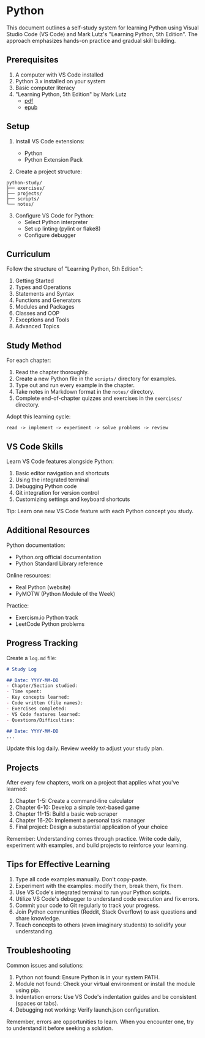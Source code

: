 # Python

This document outlines a self-study system for learning Python using Visual Studio Code (VS Code) and Mark Lutz's "Learning Python, 5th Edition". The approach emphasizes hands-on practice and gradual skill building.

## Prerequisites

1. A computer with VS Code installed
2. Python 3.x installed on your system
3. Basic computer literacy
4. "Learning Python, 5th Edition" by Mark Lutz
    - [pdf](https://files.catbox.moe/usvyht.pdf)
    - [epub](https://files.catbox.moe/zrxhgg.epub)

## Setup

1. Install VS Code extensions:
   - Python
   - Python Extension Pack

2. Create a project structure:

```
python-study/
├── exercises/
├── projects/
├── scripts/
└── notes/
```

3. Configure VS Code for Python:
   - Select Python interpreter
   - Set up linting (pylint or flake8)
   - Configure debugger

## Curriculum

Follow the structure of "Learning Python, 5th Edition":

1. Getting Started
2. Types and Operations
3. Statements and Syntax
4. Functions and Generators
5. Modules and Packages
6. Classes and OOP
7. Exceptions and Tools
8. Advanced Topics

## Study Method

For each chapter:

1. Read the chapter thoroughly.
2. Create a new Python file in the `scripts/` directory for examples.
3. Type out and run every example in the chapter.
4. Take notes in Markdown format in the `notes/` directory.
5. Complete end-of-chapter quizzes and exercises in the `exercises/` directory.

Adopt this learning cycle:

```
read -> implement -> experiment -> solve problems -> review
```

## VS Code Skills

Learn VS Code features alongside Python:

1. Basic editor navigation and shortcuts
2. Using the integrated terminal
3. Debugging Python code
4. Git integration for version control
5. Customizing settings and keyboard shortcuts

Tip: Learn one new VS Code feature with each Python concept you study.

## Additional Resources

Python documentation:
- Python.org official documentation
- Python Standard Library reference

Online resources:
- Real Python (website)
- PyMOTW (Python Module of the Week)

Practice:
- Exercism.io Python track
- LeetCode Python problems

## Progress Tracking

Create a `log.md` file:

```markdown
# Study Log

## Date: YYYY-MM-DD
- Chapter/Section studied: 
- Time spent: 
- Key concepts learned:
- Code written (file names):
- Exercises completed:
- VS Code features learned:
- Questions/Difficulties:

## Date: YYYY-MM-DD
...
```

Update this log daily. Review weekly to adjust your study plan.

## Projects

After every few chapters, work on a project that applies what you've learned:

1. Chapter 1-5: Create a command-line calculator
2. Chapter 6-10: Develop a simple text-based game
3. Chapter 11-15: Build a basic web scraper
4. Chapter 16-20: Implement a personal task manager
5. Final project: Design a substantial application of your choice

Remember: Understanding comes through practice. Write code daily, experiment with examples, and build projects to reinforce your learning.

## Tips for Effective Learning

1. Type all code examples manually. Don't copy-paste.
2. Experiment with the examples: modify them, break them, fix them.
3. Use VS Code's integrated terminal to run your Python scripts.
4. Utilize VS Code's debugger to understand code execution and fix errors.
5. Commit your code to Git regularly to track your progress.
6. Join Python communities (Reddit, Stack Overflow) to ask questions and share knowledge.
7. Teach concepts to others (even imaginary students) to solidify your understanding.

## Troubleshooting

Common issues and solutions:

1. Python not found: Ensure Python is in your system PATH.
2. Module not found: Check your virtual environment or install the module using pip.
3. Indentation errors: Use VS Code's indentation guides and be consistent (spaces or tabs).
4. Debugging not working: Verify launch.json configuration.

Remember, errors are opportunities to learn. When you encounter one, try to understand it before seeking a solution.
